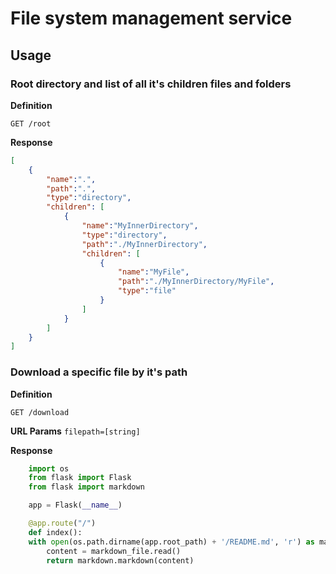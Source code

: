 # File system management service

## Usage

### Root directory and list of all it's children files and folders

**Definition**

`GET /root`

**Response**

```json
[
    {
        "name":".",
        "path":".",
        "type":"directory",
        "children": [
            {
                "name":"MyInnerDirectory",
                "type":"directory",
                "path":"./MyInnerDirectory",
                "children": [
                    {
                        "name":"MyFile",
                        "path":"./MyInnerDirectory/MyFile",
                        "type":"file"
                    }
                ]
            }
        ]
    }
]
```

### Download a specific file by it's path

**Definition**

`GET /download`

**URL Params**
`filepath=[string]`

**Response**

```python
    import os
    from flask import Flask
    from flask import markdown

    app = Flask(__name__)

    @app.route("/")
    def index():
    with open(os.path.dirname(app.root_path) + '/README.md', 'r') as markdown_file:
        content = markdown_file.read()
        return markdown.markdown(content)
```
